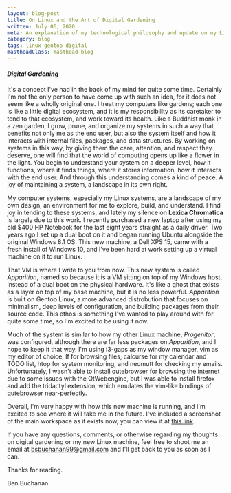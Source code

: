 ```yaml
---
layout: blog-post
title: On Linux and the Art of Digital Gardening
written: July 06, 2020
meta: An explanation of my technological philosophy and update on my Linux system.
category: blog
tags: linux gentoo digital
mastheadClass: masthead-blog
---
```


#### _Digital Gardening_

It's a concept I've had in the back of my mind for quite some time. Certainly I'm not the only person to have come up with such an idea, for it does not seem like a wholly original one. I treat my computers like gardens; each one is like a little digital ecosystem, and it is my responsibility as its caretaker to tend to that ecosystem, and work toward its health. Like a Buddhist monk in a zen garden, I grow, prune, and organize my systems in such a way that benefits not only me as the end user, but also the system itself and how it interacts with internal files, packages, and data structures. By working on systems in this way, by giving them the care, attention, and respect they deserve, one will find that the world of computing opens up like a flower in the light. You begin to understand your system on a deeper level, how it functions, where it finds things, where it stores information, how it interacts with the end user. And through this understanding comes a kind of peace. A joy of maintaining a system, a landscape in its own right.

My computer systems, especially my Linux systems, are a landscape of my own design, an environment for me to explore, build, and understand. I find joy in tending to these systems, and lately my silence on __Lexica Chromatica__ is largely due to this work. I recently purchased a new laptop after using my old $400 HP Notebook for the last eight years straight as a daily driver. Two years ago I set up a dual boot on it and began running Ubuntu alongside the original Windows 8.1 OS. This new machine, a Dell XPS 15, came with a fresh install of Windows 10, and I've been hard at work setting up a virtual machine on it to run Linux.

That VM is where I write to you from now. This new system is called _Apparition_, named so because it is a VM sitting on top of my Windows host, instead of a dual boot on the physical hardware. It's like a ghost that exists as a layer on top of my base machine, but it is no less powerful. _Apparition_ is built on Gentoo Linux, a more advanced distrobution that focuses on minimalism, deep levels of configuration, and building packages from their source code. This ethos is something I've wanted to play around with for quite some time, so I'm excited to be using it now.

Much of the system is similar to how my other Linux machine, _Progenitor_, was configured, although there are far less packages on _Apparition_, and I hope to keep it that way. I'm using i3-gaps as my window manager, vim as my editor of choice, lf for browsing files, calcurse for my calendar and TODO list, htop for system monitoring, and neomutt for checking my emails. Unfortunately, I wasn't able to install qutebrowser for browsing the internet due to some issues with the QtWebengine, but I was able to install firefox and add the tridactyl extension, which emulates the vim-like bindings of qutebrowser near-perfectly.

Overall, I'm very happy with how this new machine is running, and I'm excited to see where it will take me in the future. I've included a screenshot of the main workspace as it exists now, you can view it at [this link](/blog/Apparition-Workspace-July-2020.png).

If you have any questions, comments, or otherwise regarding my thoughts on digital gardening or my new Linux machine, feel free to shoot me an email at bsbuchanan99@gmail.com and I'll get back to you as soon as I can.

Thanks for reading.

<div class="attrib">
Ben Buchanan
</div>
